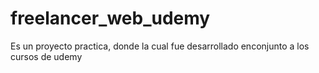 # freelancer_web_udemy
Es un proyecto practica, donde la cual fue desarrollado enconjunto a los cursos de udemy
